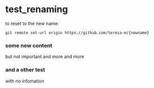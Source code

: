 # test_renaming

to reset to the new name:
```
git remote set-url origin https://github.com/teresa-m/{newname}
```


### some new content
but not important
and more and more




### and a other test
with no infomation
